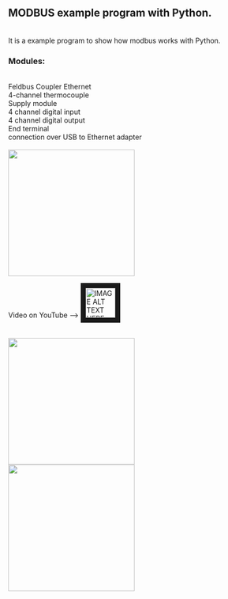 <h2>MODBUS example program with Python.</h2>
</br>
It is a example program to show how modbus works with Python.</br>
<h3>Modules:</h3>
</br>
Feldbus Coupler Ethernet</br>
4-channel thermocouple</br>
Supply module</br>
4 channel digital input</br>
4 channel digital output</br>
End terminal</br>
connection over USB to Ethernet adapter</br>
</br>
<img src="https://user-images.githubusercontent.com/36192933/52902026-3a8f2700-320b-11e9-8762-c1f66df4f1be.png" width="256">
</br>

Video on YouTube --> <a href="https://www.youtube.com/" target="_blank">
 <img src="https://user-images.githubusercontent.com/36192933/50377674-d0e70800-0621-11e9-9848-b41b02b2e1ac.png" alt="IMAGE ALT TEXT HERE" width="60" border="10" />
</a>
</br>
</br>

<img src="https://user-images.githubusercontent.com/36192933/52901923-24349b80-320a-11e9-8038-cafc65cf509f.png" width="256">


<img src="https://user-images.githubusercontent.com/36192933/52902026-3a8f2700-320b-11e9-8762-c1f66df4f1be.png" width="256">
